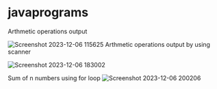 # javaprograms
Arthmetic operations output

![Screenshot 2023-12-06 115625](https://github.com/sarvanipotnuru/javaprograms/assets/143246224/df0a431b-02c9-4725-b250-ae9aa1307ad9)
Arthmetic operations output by using scanner

![Screenshot 2023-12-06 183002](https://github.com/sarvanipotnuru/javaprograms/assets/143246224/c63996a8-0d6c-40cf-bc6d-16aca3896833)

Sum of n numbers using for loop
![Screenshot 2023-12-06 200206](https://github.com/sarvanipotnuru/javaprograms/assets/143246224/e1886be3-6e30-46dd-8f48-6ac3cd1440a4)
